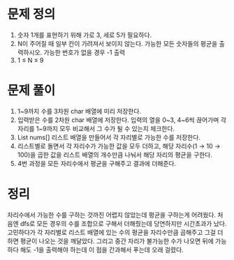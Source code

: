 # 문제 정의

1. 숫자 1개를 표현하기 위해 가로 3, 세로 5가 필요하다. 
2. N이 주어질 때 일부 칸이 가려져서 보이지 않는다. 가능한 모든 숫자들의 평균을 출력하시오. 가능한 번호가 없을 경우 -1 출력
3. 1 ≤ N ≤ 9

# 문제 풀이

1. 1~9까지 수를 3차원 char 배열에 미리 저장한다.
2. 입력받은 수를 2차원 char 배열에 저장한다. 입력의 열을 0~3, 4~6씩 끊어가며 각 자리를 1~9까지 모두 비교해서 그 수가 될 수 있는지 체크한다.
3. List<Integer> nums[] 리스트 배열을 만들어서 각 자리별로 가능한 수를 저장한다.
4. 리스트별로 돌면서 각 자리수가 가능한 값을 모두 더하고, 해당 자리수(1 → 10 → 100)을 곱한 값을 리스트 배열의 개수만큼 나눠서 해당 자리의 평균을 구한다.
5. 4번 과정을 모든 자리수에서 평균을 구해주고 결과에 더해준다.

# 정리

자리수에서 가능한 수를 구하는 것까진 어렵지 않았는데 평균을 구하는게 어려웠다. 처음엔 dfs로 모든 경우의 수를 조합으로 구해서 더해줬는데 당연하지만 시간초과가 났다. 고민하다가 각 자리별로 리스트 배열에 있는 수의 평균을 자리수만큼 곱해주고 그걸 더하면 평균이 나오는 것을 깨달았다. 그리고 중간 자리가 불가능한 수가 나오면 뒤에 가능하다 해도 -1을 출력해야 하는데 이 점을 간과해서 푸는데 오래 걸렸다.
